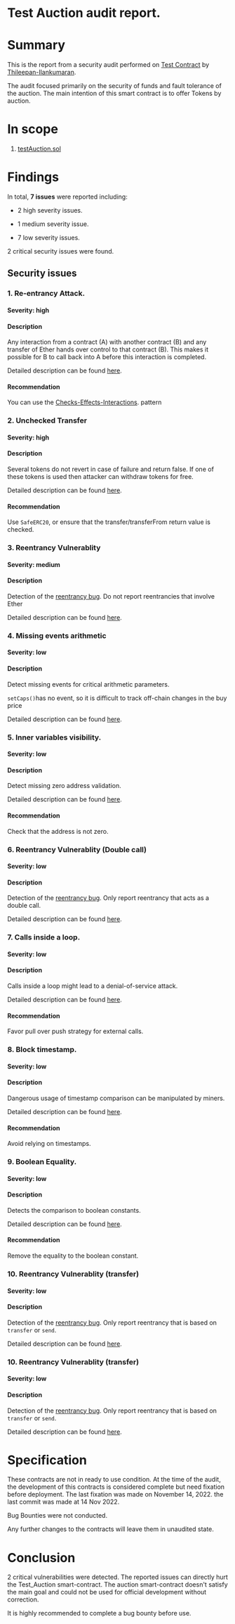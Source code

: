 # Test Auction audit report.


# Summary

This is the report from a security audit performed on [Test Contract](https://gist.github.com/yuriy77k/edf8b3bcddbc3d43967f5765edf4727e) by [Thileepan-Ilankumaran](https://github.com/Thileepan-Ilankumaran). 

The audit focused primarily on the security of funds and fault tolerance of the auction. The main intention of this smart contract is to offer Tokens by auction.

# In scope

1. [testAuction.sol](https://gist.github.com/yuriy77k/edf8b3bcddbc3d43967f5765edf4727e)

# Findings

In total, **7 issues** were reported including:

- 2 high severity issues.

- 1 medium severity issue.

- 7 low severity issues.

2 critical security issues were found.

## Security issues

### 1. Re-entrancy Attack.

#### Severity: high

#### Description

Any interaction from a contract (A) with another contract (B) and any transfer of Ether hands over control to that contract (B). This makes it possible for B to call back into A before this interaction is completed.

Detailed description can be found [here](https://github.com/crytic/slither/wiki/Detector-Documentation#reentrancy-vulnerabilities).

#### Recommendation

You can use the [Checks-Effects-Interactions](https://docs.soliditylang.org/en/v0.4.21/security-considerations.html#re-entrancy). pattern

### 2. Unchecked Transfer

#### Severity: high

#### Description

Several tokens do not revert in case of failure and return false. If one of these tokens is used then attacker can withdraw tokens for free.

Detailed description can be found [here](https://github.com/crytic/slither/wiki/Detector-Documentation#unchecked-transfer).

#### Recommendation

Use `SafeERC20`, or ensure that the transfer/transferFrom return value is checked.

### 3. Reentrancy Vulnerablity

#### Severity: medium

#### Description

Detection of the [reentrancy bug](https://github.com/crytic/not-so-smart-contracts/tree/master/reentrancy). Do not report reentrancies that involve Ether

Detailed description can be found [here](https://github.com/crytic/slither/wiki/Detector-Documentation#reentrancy-vulnerabilities-1).

### 4. Missing events arithmetic

#### Severity: low

#### Description

Detect missing events for critical arithmetic parameters.

`setCaps()`has no event, so it is difficult to track off-chain changes in the buy price

Detailed description can be found [here](https://github.com/crytic/slither/wiki/Detector-Documentation#missing-events-arithmetic).

### 5. Inner variables visibility.

#### Severity: low

#### Description

Detect missing zero address validation.

Detailed description can be found [here](https://github.com/crytic/slither/wiki/Detector-Documentation#missing-zero-address-validation).

#### Recommendation

Check that the address is not zero.

### 6. Reentrancy Vulnerablity (Double call)

#### Severity: low

#### Description

Detection of the [reentrancy bug](https://github.com/crytic/not-so-smart-contracts/tree/master/reentrancy). Only report reentrancy that acts as a double call.

Detailed description can be found [here](https://github.com/crytic/slither/wiki/Detector-Documentation#reentrancy-vulnerabilities-2).

### 7. Calls inside a loop. 

#### Severity: low

#### Description

Calls inside a loop might lead to a denial-of-service attack.

Detailed description can be found [here](https://github.com/crytic/slither/wiki/Detector-Documentation/#calls-inside-a-loop).

#### Recommendation

Favor pull over push strategy for external calls.

### 8. Block timestamp.

#### Severity: low

#### Description

Dangerous usage of timestamp comparison can be manipulated by miners.

Detailed description can be found [here](https://github.com/crytic/slither/wiki/Detector-Documentation#block-timestamp).

#### Recommendation

Avoid relying on timestamps.

### 9. Boolean Equality.

#### Severity: low

#### Description

Detects the comparison to boolean constants.

Detailed description can be found [here](https://github.com/crytic/slither/wiki/Detector-Documentation#boolean-equality).

#### Recommendation

Remove the equality to the boolean constant.

### 10. Reentrancy Vulnerablity (transfer)

#### Severity: low

#### Description

Detection of the [reentrancy bug](https://github.com/crytic/not-so-smart-contracts/tree/master/reentrancy). Only report reentrancy that is based on `transfer` or `send`.

Detailed description can be found [here](https://github.com/crytic/slither/wiki/Detector-Documentation#reentrancy-vulnerabilities-4).

### 10. Reentrancy Vulnerablity (transfer)

#### Severity: low

#### Description

Detection of the [reentrancy bug](https://github.com/crytic/not-so-smart-contracts/tree/master/reentrancy). Only report reentrancy that is based on `transfer` or `send`.

Detailed description can be found [here](https://github.com/crytic/slither/wiki/Detector-Documentation#reentrancy-vulnerabilities-4).

# Specification

These contracts are not in ready to use condition. At the time of the audit, the development of this contracts is considered complete but need fixation before deployment. The last fixation was made on November 14, 2022. the last commit was made at 14 Nov 2022.

Bug Bounties were not conducted.

Any further changes to the contracts will leave them in unaudited state.

# Conclusion

2 critical vulnerabilities were detected. The reported issues can directly hurt the Test_Auction smart-contract. The auction smart-contract doesn't satisfy the main goal and could not be used for official development without correction.

It is highly recommended to complete a bug bounty before use.
